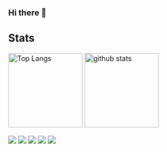 ### Hi there 👋

<!--
**fuku-uma/fuku-uma** is a ✨ _special_ ✨ repository because its `README.md` (this file) appears on your GitHub profile.

Here are some ideas to get you started:

- 🔭 I’m currently working on ...
- 🌱 I’m currently learning ...
- 👯 I’m looking to collaborate on ...
- 🤔 I’m looking for help with ...
- 💬 Ask me about ...
- 📫 How to reach me: ...
- 😄 Pronouns: ...
- ⚡ Fun fact: ...
-->

## Stats
<p align="left"> 
  <img alt="Top Langs" height="150px" src="https://github-readme-stats.vercel.app/api/top-langs/?username=fuku-uma&layout=compact&show_icons=true&theme=onedark" />
  <img alt="github stats" height="150px" src="https://github-readme-stats.vercel.app/api?username=fuku-uma&theme=onedark&show_icons=ture" />
</p>

![](http://github-profile-summary-cards.vercel.app/api/cards/profile-details?username=fuku-uma&theme=gruvbox)
![](http://github-profile-summary-cards.vercel.app/api/cards/repos-per-language?username=fuku-uma&theme=gruvbox)
![](http://github-profile-summary-cards.vercel.app/api/cards/most-commit-language?username=fuku-uma&theme=gruvbox)
![](http://github-profile-summary-cards.vercel.app/api/cards/stats?username=fuku-uma&theme=gruvbox)
![](http://github-profile-summary-cards.vercel.app/api/cards/productive-time?username=fuku-uma&theme=gruvbox&utcOffset=9)



<!--## Trophy->
<!-- ![trophy](https://github-profile-trophy.vercel.app/?username=fuku-uma&theme=gruvbox) -->
